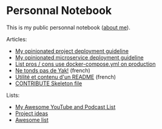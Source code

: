# Personnal Notebook

This is my public personnal notebook ([about me](http://stephane-klein.info/)).

Articles:

* [My opinionated project deployment guideline](001-opinionated-project-deployment-guideline.md)
* [My opinionated microservice deployment guideline](002-opinionated-microservice-deployment-guideline.md)
* [List pros / cons use docker-compose.yml on production](https://github.com/harobed/pros-cons-use-docker-compose-yml-on-production)
* [Ne tonds pas de Yak!](003-ne-tonds-pas-de-yaks.md) (french)
* [Utilité et contenu d'un README](005-utilite-et-contenu-d-un-README.md) (french)
* [CONTRIBUTE Skeleton file](https://github.com/harobed/CONTRIBUTE-skeleton/blob/master/CONTRIBUTE.md)

Lists:

* [My Awesome YouTube and Podcast List](004-my-awesome-youtube-and-podcast-list.md)
* [Project ideas](006-project-ideas.md)
* [Awesome list](awesome-list.md)
